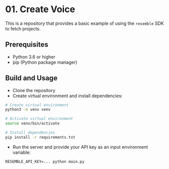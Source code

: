 # 01. Create Voice

This is a repository that provides a basic example of using the `resemble` SDK to fetch projects.

## Prerequisites

- Python 3.6 or higher
- pip (Python package manager)

## Build and Usage
- Clone the repository
- Create virtual environment and install dependencies:
```bash
# Create virtual environment
python3 -m venv venv

# Activate virtual environment
source venv/bin/activate

# Install dependencies
pip install -r requirements.txt
```
- Run the server and provide your API key as an input environment variable:
```
RESEMBLE_API_KEY=... python main.py
```

